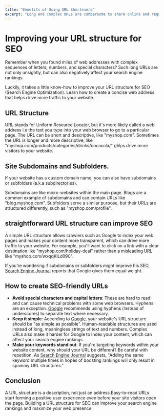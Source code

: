 ```yaml
---
title: "Benefits of Using URL Shorteners"
excerpt: "Long and complex URLs are cumbersome to share online and require the use of link shortening services. It's worth noting that the length of a URL and the number of characters displayed greatly affect the credibility of that URL."
---
```


# Improving your URL structure for SEO

Remember when you found miles of web addresses with complex sequences of letters, numbers, and special characters? Such long URLs are not only unsightly, but can also negatively affect your search engine rankings.

Luckily, it takes a little know-how to improve your URL structure for SEO (Search Engine Optimization). Learn how to create a concise web address that helps drive more traffic to your website.

## URL Structure

URL stands for Uniform Resource Locator, but it's more likely called a web address i.e the text you type into your web browser to go to a particular page. The URL can be short and descriptive, like "myshop.com". Sometimes the URL is longer and more descriptive, like "myshop.com/products/categories/drinks/cocacola/" ghlps drive more visitors to your website.

## Site Subdomains and Subfolders.

If your website has a custom domain name, you can also have subdomains or subfolders (a.k.a subdirectories).

Subdomains are like micro-websites within the main page. Blogs are a common example of subdomains and can contain URLs like "blog.myshop.com". Subfolders serve a similar purpose, but their URLs are structured differently, such as "myshop.com/profile".

## straightforward URL structure can improve SEO

A simple URL structure allows crawlers such as Google to index your web pages and makes your content more transparent, which can drive more traffic to your website. For example, you'll want to click on a link with a clear destination like "myshop.com/holiday-deal" rather than a misleading URL like "myshop.com/wxqqKlLd090".

If you're wondering if subdomains or subfolders might improve his SEO, [Search Engine Journal](https://www.searchenginejournal.com/subdomains-vs-subfolders-seo/239795/) reports that Google gives them equal weight.

## How to create SEO-friendly URLs

- **Avoid special characters and capital letters**: These are hard to read and can cause technical problems with some web browsers. Hyphens are an exception. [Google](https://developers.google.com/search/docs/crawling-indexing/url-structure) recommends using hyphens (instead of underscores) to separate text where necessary.
- **Keep it simple**: According to [Google](https://developers.google.com/search/docs/crawling-indexing/url-structure?hl=en&visit_id=638062920291982825-2929585064&rd=1), your website's URL structure should be "as simple as possible". Human-readable structures are used instead of long, meaningless strings of text and numbers. Complex URLs also make it harder for Google to index your content, which can affect your search engine rankings.
- **Make your keywords stand out**: If you're targeting keywords within your website content, why should your URL be different? Be careful with repetition. As [Search Engine Journal](https://www.searchenginejournal.com/seo-friendly-url-structure-2/202790/) suggests, "Adding the same keyword multiple times in hopes of boosting rankings will only result in spammy URL structures."

## Conclusion

A URL structure is a description, not just an address.Easy-to-read URLs start forming a positive user experience even before your site visitors open the page. Building a URL structure for SEO can improve your search engine rankings and maximize your web presence.
